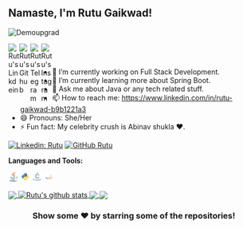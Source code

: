 
## Namaste, I'm Rutu Gaikwad!
<p align="left"> <img src="https://komarev.com/ghpvc/?username=Demoupgrad&label=Views&color=blue&style=plastic" alt="Demoupgrad" /> </p>

<a href=" https://www.linkedin.com/in/rutu-gaikwad-b9b1221a3">
  <img align="left" alt="Rutu's Linkdein" width="22px" src="https://cdn.jsdelivr.net/npm/simple-icons@v3/icons/linkedin.svg" />
</a>
<a href="https://github.com/Rutu4 ">
  <img align="left" alt="Rutu's Github" width="22px" src="https://cdn.jsdelivr.net/npm/simple-icons@v3/icons/github.svg" />
</a>
<a href=" https://t.me/Rutu_412">
  <img align="left" alt="Rutu's Telegram" width="22px" src="https://cdn.jsdelivr.net/npm/simple-icons@v3/icons/telegram.svg" />
</a>
<a href="https://instagram.com/rutu_412_ ">
  <img align="left" alt="Rutu's Instagram" width="22px" src="https://cdn.jsdelivr.net/npm/simple-icons@v3/icons/instagram.svg" />
</a>

<br/>
<br/>

- 🔭 I’m currently working on Full Stack Development.
- 🌱 I’m currently learning more about Spring Boot.
- 💬 Ask me about Java or any tech related stuff.
- 📫 How to reach me: https://www.linkedin.com/in/rutu-gaikwad-b9b1221a3
- 😄 Pronouns: She/Her
- ⚡ Fun fact: My celebrity crush is Abinav shukla ❤️.

 [![Linkedin: Rutu](https://img.shields.io/badge/-Rutu-blue?style=flat-square&logo=Linkedin&logoColor=white&link=https://www.linkedin.com/in/rutu-gaikwad-b9b1221a3"/)](https://www.linkedin.com/in/rutu-gaikwad-b9b1221a3"/)
[![GitHub Rutu](https://img.shields.io/github/followers/Rutu4?label=follow&style=social)](https://github.com/Rutu4)

**Languages and Tools:**  

<code><img height="20" src="https://raw.githubusercontent.com/github/explore/80688e429a7d4ef2fca1e82350fe8e3517d3494d/topics/java/java.png"></code>
<code><img height="20" src="https://raw.githubusercontent.com/github/explore/80688e429a7d4ef2fca1e82350fe8e3517d3494d/topics/python/python.png"></code>
<code><img height="20" src="https://raw.githubusercontent.com/github/explore/80688e429a7d4ef2fca1e82350fe8e3517d3494d/topics/c/c.png"></code>
<code><img height="20" src="https://raw.githubusercontent.com/github/explore/80688e429a7d4ef2fca1e82350fe8e3517d3494d/topics/mysql/mysql.png"></code>

<a href="https://github.com/Rutu4">
  <img align="center" src="https://github-readme-stats.vercel.app/api/top-langs/?username=Rutu4&theme=light&hide_langs_below=1" />
</a>
<a href="https://github.com/Rutu4">
 <img align="center" src="https://github-readme-stats.vercel.app/api?username=Rutu4&show_icons=true&theme=light&line_height=27" alt="Rutu's github stats"/>
</a>
<a href="https://github.com/Rutu4/UBlog-Application">
  <img align="center" src="https://github-readme-stats.vercel.app/api/pin/?username=Rutu4&repo=UBlog-Application&theme=light" />

</a>
<a href="https://github.com/Rutu4/Bank-Application">
 <img align="center" src="https://github-readme-stats.vercel.app/api/pin/?username=Rutu4&repo=Bank-Application&theme=light" />
</a>

<div align="center">

### Show some ❤️ by starring some of the repositories!

</div>



<!--
**Rutu4/Rutu4** is a ✨ _special_ ✨ repository because its `README.md` (this file) appears on your GitHub profile.

Here are some ideas to get you started:

- 🔭 I’m currently working on upgrad  ...
- 🌱 I’m currently learning ...
- 👯 I’m looking to collaborate on ...
- 🤔 I’m looking for help with ...
- 💬 Ask me about ...
- 📫 How to reach me: ...
- 😄 Pronouns: ...
- ⚡ Fun fact: ...
-->
